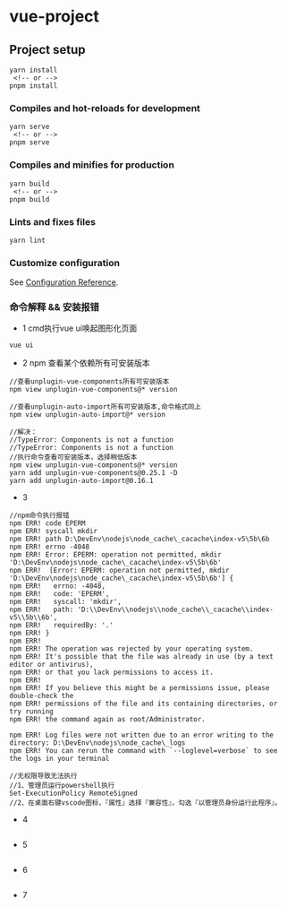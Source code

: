 # vue-project

## Project setup
```
yarn install
 <!-- or -->
pnpm install
```

### Compiles and hot-reloads for development
```
yarn serve
 <!-- or -->
pnpm serve
```

### Compiles and minifies for production
```
yarn build
 <!-- or -->
pnpm build
```

### Lints and fixes files
```
yarn lint
```

### Customize configuration
See [Configuration Reference](https://cli.vuejs.org/config/).

### 命令解释 && 安装报错
+ 1 cmd执行vue ui唤起图形化页面
```
vue ui
```

+ 2 npm 查看某个依赖所有可安装版本
```
//查看unplugin-vue-components所有可安装版本
npm view unplugin-vue-components@* version

//查看unplugin-auto-import所有可安装版本,命令格式同上
npm view unplugin-auto-import@* version

//解决：
//TypeError: Components is not a function
//TypeError: Components is not a function
//执行命令查看可安装版本，选择稍低版本
npm view unplugin-vue-components@* version
yarn add unplugin-vue-components@0.25.1 -D
yarn add unplugin-auto-import@0.16.1

```
+ 3
```
//npm命令执行报错
npm ERR! code EPERM
npm ERR! syscall mkdir
npm ERR! path D:\DevEnv\nodejs\node_cache\_cacache\index-v5\5b\6b
npm ERR! errno -4048
npm ERR! Error: EPERM: operation not permitted, mkdir 'D:\DevEnv\nodejs\node_cache\_cacache\index-v5\5b\6b'     
npm ERR!  [Error: EPERM: operation not permitted, mkdir 'D:\DevEnv\nodejs\node_cache\_cacache\index-v5\5b\6b'] {
npm ERR!   errno: -4048,
npm ERR!   code: 'EPERM',
npm ERR!   syscall: 'mkdir',
npm ERR!   path: 'D:\\DevEnv\\nodejs\\node_cache\\_cacache\\index-v5\\5b\\6b',
npm ERR!   requiredBy: '.'
npm ERR! }
npm ERR!
npm ERR! The operation was rejected by your operating system.
npm ERR! It's possible that the file was already in use (by a text editor or antivirus),
npm ERR! or that you lack permissions to access it.
npm ERR!
npm ERR! If you believe this might be a permissions issue, please double-check the
npm ERR! permissions of the file and its containing directories, or try running
npm ERR! the command again as root/Administrator.

npm ERR! Log files were not written due to an error writing to the directory: D:\DevEnv\nodejs\node_cache\_logs
npm ERR! You can rerun the command with `--loglevel=verbose` to see the logs in your terminal

//无权限导致无法执行
//1、管理员运行powershell执行 
Set-ExecutionPolicy RemoteSigned
//2、在桌面右键vscode图标，『属性』选择『兼容性』，勾选『以管理员身份运行此程序』。
```
+ 4
```

```
+ 5
```

```
+ 6
```

```
+ 7
```

```


```

```